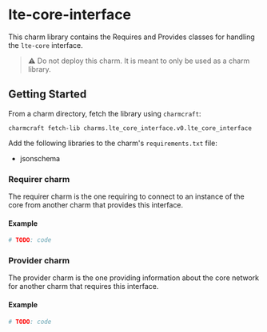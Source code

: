 # lte-core-interface

This charm library contains the Requires and Provides classes for handling the `lte-core`
interface.

> :warning: Do not deploy this charm. It is meant to only be used as a charm library.

## Getting Started
From a charm directory, fetch the library using `charmcraft`:

```shell
charmcraft fetch-lib charms.lte_core_interface.v0.lte_core_interface
```

Add the following libraries to the charm's `requirements.txt` file:
- jsonschema

### Requirer charm

The requirer charm is the one requiring to connect to an instance of the core
from another charm that provides this interface.

#### Example

```python
# TODO: code
```

### Provider charm

The provider charm is the one providing information about the core network
for another charm that requires this interface.

#### Example

```python
# TODO: code
```